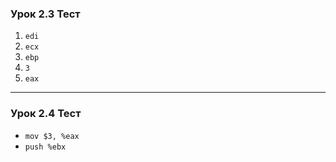 ### Урок 2.3 Тест
1. `edi`
2. `ecx`
4. `ebp`
5. `3`
6. `eax`
-----------------

### Урок 2.4 Тест
- `mov $3, %eax`
- `push %ebx`